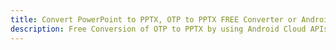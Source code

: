 ---title: Convert PowerPoint to PPTX, OTP to PPTX FREE Converter or Android SDKdescription: Free Conversion of OTP to PPTX by using Android Cloud APIs & SDKs. Also Create, Edit & Render Microsoft Word & OpenOffice documents in the Cloud.---